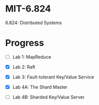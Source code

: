# MIT-6.824
6.824: Distributed Systems

# Progress
- [ ] Lab 1: MapReduce

- [X] Lab 2: Raft

- [X] Lab 3: Fault-tolerant Key/Value Service

- [X] Lab 4A: The Shard Master
    
- [ ] Lab 4B: Sharded Key/Value Server
